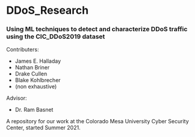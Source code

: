 # DDoS_Research
### Using ML techniques to detect and characterize DDoS traffic using the CIC_DDoS2019 dataset

Contributers: 
  * James E. Halladay
  * Nathan Briner
  * Drake Cullen
  * Blake Kohlbrecher
  * (non exhaustive)
    
  
Advisor: 
  * Dr. Ram Basnet

A repository for our work at the Colorado Mesa University Cyber Security Center, started Summer 2021.
